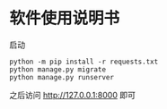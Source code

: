 # 软件使用说明书

启动
```
python -m pip install -r requests.txt
python manage.py migrate
python manage.py runserver
```

之后访问 http://127.0.0.1:8000 即可
